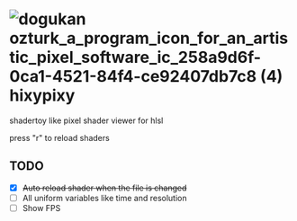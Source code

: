
# ![dogukan ozturk_a_program_icon_for_an_artistic_pixel_software_ic_258a9d6f-0ca1-4521-84f4-ce92407db7c8 (4)](https://github.com/dogukannn/hixypixy/assets/35217389/4e36fb24-b521-4281-84d8-889887a60e93) hixypixy

shadertoy like pixel shader viewer for hlsl

press "r" to reload shaders

## TODO
- [x] ~~Auto reload shader when the file is changed~~
- [ ] All uniform variables like time and resolution
- [ ] Show FPS
